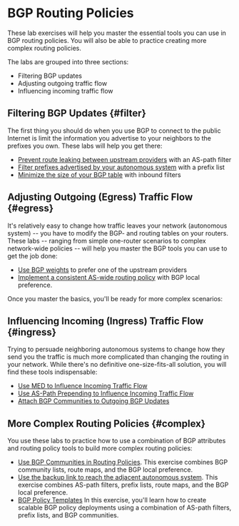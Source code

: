 # BGP Routing Policies

These lab exercises will help you master the essential tools you can use in BGP routing policies. You will also be able to practice creating more complex routing policies.

The labs are grouped into three sections:

* Filtering BGP updates
* Adjusting outgoing traffic flow
* Influencing incoming traffic flow

## Filtering BGP Updates {#filter}

The first thing you should do when you use BGP to connect to the public Internet is limit the information you advertise to your neighbors to the prefixes you own. These labs will help you get there:

* [Prevent route leaking between upstream providers](2-stop-transit.md) with an AS-path filter
* [Filter prefixes advertised by your autonomous system](3-prefix.md) with a prefix list
* [Minimize the size of your BGP table](4-reduce.md) with inbound filters

## Adjusting Outgoing (Egress) Traffic Flow {#egress}

It's relatively easy to change how traffic leaves your network (autonomous system) -- you have to modify the BGP- and routing tables on your routers. These labs -- ranging from simple one-router scenarios to complex network-wide policies -- will help you master the BGP tools you can use to get the job done:

* [Use BGP weights](1-weights.md) to prefer one of the upstream providers
* [Implement a consistent AS-wide routing policy](5-local-preference.md) with BGP local preference.

Once you master the basics, you'll be ready for more complex scenarios:


## Influencing Incoming (Ingress) Traffic Flow {#ingress}

Trying to persuade neighboring autonomous systems to change how they send you the traffic is much more complicated than changing the routing in your network. While there's no definitive one-size-fits-all solution, you will find these tools indispensable:

* [Use MED to Influence Incoming Traffic Flow](6-med.md)
* [Use AS-Path Prepending to Influence Incoming Traffic Flow](7-prepend.md)
* [Attach BGP Communities to Outgoing BGP Updates](8-community-attach.md)

## More Complex Routing Policies {#complex}

You use these labs to practice how to use a combination of BGP attributes and routing policy tools to build more complex routing policies:

* [Use BGP Communities in Routing Policies](9-community-use.md).
This exercise combines BGP community lists, route maps, and the BGP local preference.
* [Use the backup link to reach the adjacent autonomous system](a-locpref-route-map.md).
This exercise combines AS-path filters, prefix lists, route maps, and the BGP local preference.
* [BGP Policy Templates](../session/7-policy.md)
In this exercise, you'll learn how to create scalable BGP policy deployments using a combination of AS-path filters, prefix lists, and BGP communities.
